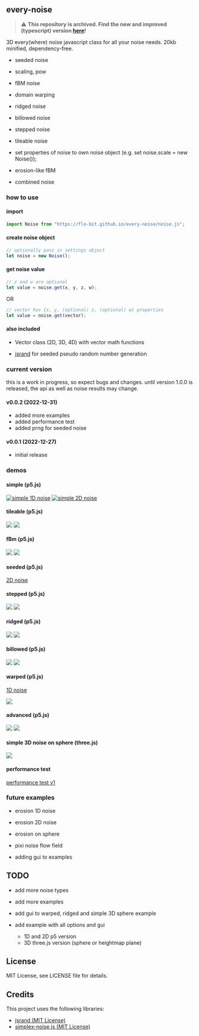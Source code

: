 ## every-noise

> :warning: **This repository is archived. Find the new and improved (typescript) version [here](https://github.com/flo-bit/uber-noise)!**

3D every(where) noise javascript class for all your noise needs. 20kb minified, dependency-free.

- seeded noise
- scaling, pow
- fBM noise
- domain warping
- ridged noise
- billowed noise
- stepped noise
- tileable noise
- set properties of noise to own noise object (e.g. set noise.scale = new Noise());
- erosion-like fBM

- combined noise

### how to use

#### import

```javascript
import Noise from "https://flo-bit.github.io/every-noise/noise.js";
```

#### create noise object

```javascript
// optionally pass in settings object
let noise = new Noise();
```

#### get noise value

```javascript
// z and w are optional
let value = noise.get(x, y, z, w);
```

OR

```javascript
// vector has {x, y, (optional) z, (optional) w} properties
let value = noise.get(vector);
```

#### also included

- Vector class (2D, 3D, 4D) with vector math functions

- [jsrand](https://github.com/DomenicoDeFelice/jsrand) for seeded pseudo random number generation

### current version

this is a work in progress, so expect bugs and changes. until version 1.0.0 is released, the api as well as noise results may change.

#### v0.0.2 (2022-12-31)

- added more examples
- added performance test
- added prng for seeded noise

#### v0.0.1 (2022-12-27)

- initial release

### demos

#### simple (p5.js)

[![simple 1D noise](./images/simple-1D.png)](https://flo-bit.github.io/every-noise/demos/p5-simple-1D-noise.html)
[![simple 2D noise](./images/simple-2D.png)](https://flo-bit.github.io/every-noise/demos/p5-simple-2D-noise.html)

#### tileable (p5.js)

[![](./images/tileable-1D.png)](https://flo-bit.github.io/every-noise/demos/p5-tileable-1D-noise.html)
[![](./images/tileable-2D.png)](https://flo-bit.github.io/every-noise/demos/p5-tileable-2D-noise.html)

#### fBm (p5.js)

[![](./images/fbm-1D.png)](https://flo-bit.github.io/every-noise/demos/p5-fbm-1D-noise.html)
[![](./images/fbm-2D.png)](https://flo-bit.github.io/every-noise/demos/p5-fbm-2D-noise.html)

#### seeded (p5.js)

[2D noise](https://flo-bit.github.io/every-noise/demos/p5-seeded-2D-noise.html)

#### stepped (p5.js)

[![](./images/stepped-1D.png)](https://flo-bit.github.io/every-noise/demos/p5-stepped-1D-noise.html)
[![](./images/stepped-2D.png)](https://flo-bit.github.io/every-noise/demos/p5-stepped-2D-noise.html)

#### ridged (p5.js)

[![](./images/ridged-1D.png)](https://flo-bit.github.io/every-noise/demos/p5-ridged-1D-noise.html)
[![](./images/ridged-2D.png)](https://flo-bit.github.io/every-noise/demos/p5-ridged-2D-noise.html)

#### billowed (p5.js)

[![](./images/billowed-1D.png)](https://flo-bit.github.io/every-noise/demos/p5-billowed-1D-noise.html)
[![](./images/billowed-2D.png)](https://flo-bit.github.io/every-noise/demos/p5-billowed-2D-noise.html)

#### warped (p5.js)

[1D noise](https://flo-bit.github.io/every-noise/demos/p5-warped-1D-noise.html)

[![](./images/warped-2D.png)](https://flo-bit.github.io/every-noise/demos/p5-warped-2D-noise.html)

#### advanced (p5.js)

[![](./images/advanced-1D.png)](https://flo-bit.github.io/every-noise/demos/p5-advanced-1D-noise.html)
[![](./images/advanced-2D.png)](https://flo-bit.github.io/every-noise/demos/p5-advanced-2D-noise.html)

#### simple 3D noise on sphere (three.js)

[![](./images/simple-3D.png)](https://flo-bit.github.io/every-noise/demos/three-simple-3D-sphere.html)

#### performance test

[performance test v1](https://flo-bit.github.io/every-noise/demos/performance-test.html)

### future examples

- erosion 1D noise

- erosion 2D noise

- erosion on sphere

- pixi noise flow field

- adding gui to examples

## TODO

- add more noise types

- add more examples

- add gui to warped, ridged and simple 3D sphere example

- add example with all options and gui
  - 1D and 2D p5 version
  - 3D three.js version (sphere or heightmap plane)

## License

MIT License, see LICENSE file for details.

## Credits

This project uses the following libraries:

- [jsrand (MIT License)](https://github.com/DomenicoDeFelice/jsrand)
- [simplex-noise.js (MIT License)](https://github.com/jwagner/simplex-noise.js/)
